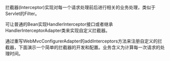 拦截器(Interceptor)实现对每一个请求处理前后进行相关的业务处理，类似于Servlet的Filter。

可让普通的Bean实现HandlerInterceptor接口或者继承HandlerInterceptorAdapter类来实现自定义拦截器。

通过重写WebMvcConfigurerAdapter的addInterceptors方法来注册自定义的拦截器，下面演示一个简单的拦截器的开发和配置。业务含义为计算每一次请求的处理时间。